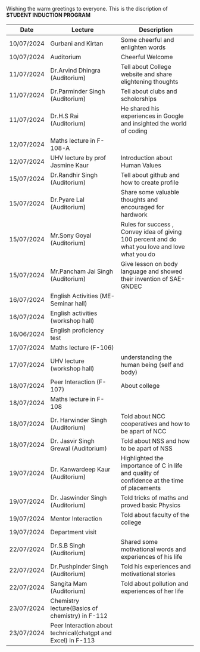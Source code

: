 Wishing the warm greetings to everyone.
This is the discription of ****STUDENT INDUCTION PROGRAM**** 

| Date | Lecture | Description |
| ----------- | ----------- | ----------- | 
| 10/07/2024 | Gurbani and Kirtan | Some cheerful and enlighten words |
| 10/07/2024 | Auditorium | Cheerful Welcome |
| 11/07/2024 | Dr.Arvind Dhingra (Auditorium) | Tell about College website and share elightening thoughts |
| 11/07/2024 | Dr.Parminder Singh (Auditorium) | Tell about clubs and scholorships |
| 11/07/2024 | Dr.H.S Rai (Auditorium) | He shared his experiences in Google and insighted the world of coding |
| 12/07/2024 | Maths lecture in F-108-A |
| 12/07/2024 | UHV lecture by prof  Jasmine Kaur | Introduction about Human Values |
| 15/07/2024 | Dr.Randhir Singh (Auditorium) | Tell about github and how to create profile |
| 15/07/2024 | Dr.Pyare Lal (Auditorium) | Share some valuable thoughts and encouraged for hardwork |
| 15/07/2024 | Mr.Sony Goyal (Auditorium) | Rules for success , Convey idea of giving 100 percent and do what you love and love what you do |
| 15/07/2024 | Mr.Pancham Jai Singh (Auditorium) | Give lesson on body language and showed their invention of SAE-GNDEC |
| 16/07/2024 | English Activities (ME- Seminar hall) |
| 16/07/2024 | English activities (workshop hall) |
| 16/06/2024 | English proficiency test ||
| 17/07/2024 | Maths lecture (F-106) |
| 17/07/2024 | UHV lecture (workshop hall) | understanding the human being (self and body) |
| 18/07/2024 | Peer Interaction (F-107) | About college |
| 18/07/2024 | Maths lecture in F-108 |
| 18/07/2024 | Dr. Harwinder Singh (Auditorium) | Told about NCC cooperatives and how to be apart of NCC |
| 18/07/2024 | Dr. Jasvir Singh Grewal (Auditorium) | Told about NSS and how to be apart of NSS |
| 19/07/2024 | Dr. Kanwardeep Kaur (Auditorium) | Highlighted the importance of C in life and quality of confidence at the time of placements |
| 19/07/2024 | Dr. Jaswinder Singh (Auditorium) | Told tricks of maths and proved basic Physics |
| 19/07/2024 | Mentor Interaction | Told about faculty of the college |
| 19/07/2024 | Department visit |
| 22/07/2024 | Dr.S.B Singh (Auditorium) | Shared some motivational words and experiences of his life |
| 22/07/2024 | Dr.Pushpinder Singh (Auditorium) | Told his experiences and motivational stories |
| 22/07/2024 | Sangita Mam (Auditorium) | Told about pollution and experiences of her life |
| 23/07/2024 | Chemistry lecture(Basics of chemistry) in F-112 |
| 23/07/2024 | Peer Interaction about technical(chatgpt and Excel) in F-113 |
